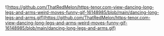 ![https://github.com/ThatRedMelon/https-tenor.com-view-dancing-long-legs-and-arms-weird-moves-funny-gif-16148985/blob/main/dancing-long-legs-and-arms.gif](https://github.com/ThatRedMelon/https-tenor.com-view-dancing-long-legs-and-arms-weird-moves-funny-gif-16148985/blob/main/dancing-long-legs-and-arms.gif)

